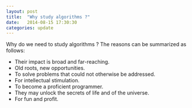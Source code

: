 ```yaml
---
layout: post
title:  "Why study algorithms ?"
date:   2014-08-15 17:30:30
categories: update
---
```


Why do we need to study algorithms ? The reasons can be summarized as follows:

  * Their impact is broad and far-reaching.
  * Old roots, new opportunities.
  * To solve problems that could not otherwise be addressed.
  * For intellectual stimulation.
  * To become a proficient programmer.
  * They may unlock the secrets of life and of the universe.
  * For fun and profit.